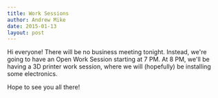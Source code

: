 ```yaml
---
title: Work Sessions
author: Andrew Mike
date: 2015-01-13
layout: post
---
```


Hi everyone! There will be no business meeting tonight. Instead, we're going to have an Open Work Session starting at 7 PM. At 8 PM, we'll be having a 3D printer work session, where we will (hopefully) be installing some electronics.

Hope to see you all there!